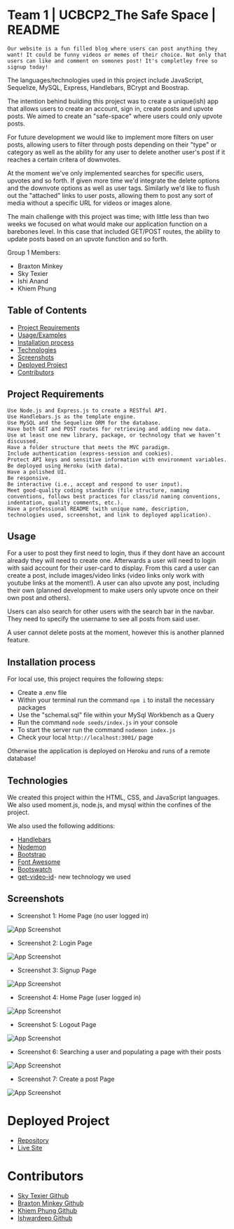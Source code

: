 # Team 1 | UCBCP2_The Safe Space | README
 `Our website is a fun filled blog where users can post anything they want! It could be funny videos or memes of their choice. Not only that users can like and comment on somones post! It's completley free so signup today!`

 The languages/technologies used in this project include JavaScript, Sequelize, MySQL, Express, Handlebars, BCrypt and Boostrap.

 The intention behind building this project was to create a unique(ish) app that allows users to create an account, sign in, create posts and upvote posts. We aimed to create an "safe-space" where users could only upvote posts.

 For future development we would like to implement more filters on user posts, allowing users to filter through posts depending on their "type" or category as well as the ability for any user to delete another user's post if it reaches a certain critera of downvotes.

 At the moment we've only implemented searches for specific users, upvotes and so forth. If given more time we'd integrate the delete options and the downvote options as well as user tags. Similarly we'd like to flush out the "attached" links to user posts, allowing them to post any sort of media without a specific URL for videos or images alone.

 The main challenge with this project was time; with little less than two weeks we focused on what would make our application function on a barebones level. In this case that included GET/POST routes, the ability to update posts based on an upvote function and so forth. 

 Group 1 Members:

* Braxton Minkey
* Sky Texier
* Ishi Anand
* Khiem Phung

## Table of Contents
- [Project Requirements](#project-requirements)
- [Usage/Examples](#usage)
- [Installation process](#installation-process)
- [Technologies](#technologies)
- [Screenshots](#screenshots)
- [Deployed Project](#deployed-project)
- [Contributors](#contributors)

 ## Project Requirements 

```
Use Node.js and Express.js to create a RESTful API.
Use Handlebars.js as the template engine.
Use MySQL and the Sequelize ORM for the database.
Have both GET and POST routes for retrieving and adding new data.
Use at least one new library, package, or technology that we haven’t discussed.
Have a folder structure that meets the MVC paradigm.
Include authentication (express-session and cookies).
Protect API keys and sensitive information with environment variables.
Be deployed using Heroku (with data).
Have a polished UI.
Be responsive.
Be interactive (i.e., accept and respond to user input).
Meet good-quality coding standards (file structure, naming conventions, follows best practices for class/id naming conventions, indentation, quality comments, etc.).
Have a professional README (with unique name, description, technologies used, screenshot, and link to deployed application).
```

## Usage

For a user to post they first need to login, thus if they dont have an account already they will need to create one. Afterwards a user will need to login with said account for their user-card to display. From this card a user can create a post, include images/video links (video links only work with youtube links at the moment!).
A user can also upvote any post, including their own (planned development to make users only upvote once on their own post and others).

Users can also search for other users with the search bar in the navbar. They need to specify the username to see all posts from said user.

A user cannot delete posts at the moment, however this is another planned feature.

## Installation process
For local use, this project requires the following steps: 
 * Create a .env file
 * Within your terminal run the command `npm i` to install the necessary packages
 * Use the "schemal.sql" file within your MySql Workbench as a Query
 * Run the command `node seeds/index.js` in your console
 * To start the server run the command `nodemon index.js`
 * Check your local `http://localhost:3001/` page

Otherwise the application is deployed on Heroku and runs of a remote database!

 
## Technologies

We created this project within the HTML, CSS, and JavaScript languages. We also used moment.js, node.js, and mysql within the confines of the project.

We also used the following additions:

* [Handlebars](https://handlebarsjs.com/)
* [Nodemon](https://www.npmjs.com/package//nodemon)
* [Bootstrap](https://getbootstrap.com/docs/5.2/utilities/positi)
* [Font Awesome](https://fontawesome.com/)
* [Bootswatch](https://bootswatch.com/quartz/)
* [get-video-id](https://www.npmjs.com/package/get-video-id)- new technology we used



 ## Screenshots
* Screenshot 1: Home Page (no user logged in) 

![App Screenshot](/public/assets/screenshots/screenshot1.JPG)

* Screenshot 2: Login Page

![App Screenshot](/public/assets/screenshots/screenshot2.JPG)

* Screenshot 3: Signup Page

![App Screenshot](/public/assets/screenshots/screenshot3.JPG)

* Screenshot 4:  Home Page (user logged in) 

![App Screenshot](/public/assets/screenshots/screenshot4.JPG)

* Screenshot 5: Logout Page

![App Screenshot](/public/assets/screenshots/screenshot5.JPG)

* Screenshot 6: Searching a user and populating a page with their posts

![App Screenshot](/public/assets/screenshots/screenshot6.JPG)

* Screenshot 7: Create a post Page

![App Screenshot](/public/assets/screenshots/screenshot7.JPG)


# Deployed Project

* [Repository](https://github.com/BrackyM/UCBC_SafeSpace)
* [Live Site](https://github.com/BrackyM/UCBC_SafeSpace)

 # Contributors

* [Sky Texier Github](https://github.com/skytexier)
* [Braxton Minkey Github](https://github.com/BrackyM)
* [Khiem Phung Github](https://github.com/phungxkhiem)
* [Ishwardeep Github](https://github.com/ianad389)
 

